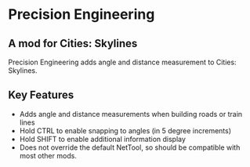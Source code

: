 # Precision Engineering
## A mod for Cities: Skylines

Precision Engineering adds angle and distance measurement to Cities: Skylines.

## Key Features

- Adds angle and distance measurements when building roads or train lines
- Hold CTRL to enable snapping to angles (in 5 degree increments)
- Hold SHIFT to enable additional information display
- Does not override the default NetTool, so should be compatible with most other mods.
